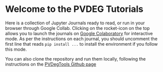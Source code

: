 # Welcome to the PVDEG Tutorials

Here is a collection of Jupyter Journals ready to read, or run in your browser
through Google Collab.
Clicking on the rocket-icon on the top allows you to launch the journals on
[Google Colaboratory](https://colab.research.google.com/) for interactive mode.
As per the instructions on each journal, you should uncomment the first line
that reads `pip install ...`  to install the environment if you follow this mode.

You can also clone the repository and run them locally, following the
instructions on the [PVDegTools Github page](https://github.com/NREL/PVDegradationTools)

```{tableofcontents}
```
